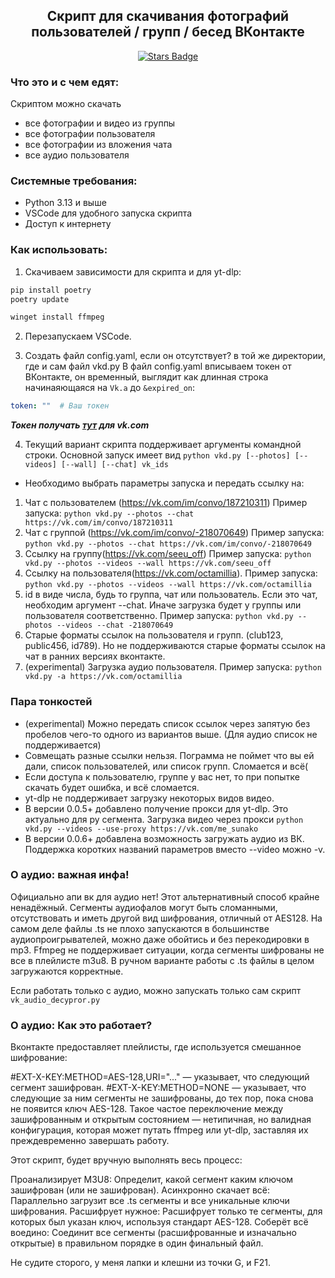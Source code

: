 <h2 align="center">Скрипт для скачивания фотографий пользователей / групп / бесед ВКонтакте</h2>

<div align="center">
	<a href="https://github.com/SolitarySpiral/vkd">
		<img src="https://img.shields.io/github/stars/SolitarySpiral/vkd" alt="Stars Badge"/>
	</a>	
</div>

### Что это и с чем едят:
Скриптом можно скачать 
* все фотографии и видео из группы
* все фотографии пользователя
* все фотографии из вложения чата
* все аудио пользователя

### Системные требования:

* Python 3.13 и выше
* VSCode для удобного запуска скрипта
* Доступ к интернету

### Как использовать:

1. Скачиваем зависимости для скрипта и для yt-dlp:
```bash
pip install poetry
poetry update

winget install ffmpeg
```
2. Перезапускаем VSCode.

3. Создать файл config.yaml, если он отсутствует? в той же директории, где и сам файл vkd.py
В файл config.yaml вписываем токен от ВКонтакте, он временный, выглядит как длинная строка начинаяющаяся на ```Vk.a``` до ```&expired_on```:
```yaml
token: ""  # Ваш токен
```
***Токен получать [тут](https://vkhost.github.io/) для vk.com***

4. Текущий вариант скрипта поддерживает аргументы командной строки. Основной запуск имеет вид ```python vkd.py [--photos] [--videos] [--wall] [--chat] vk_ids```
*  Необходимо выбрать параметры запуска и передать ссылку на:
1. Чат с пользователем (https://vk.com/im/convo/187210311) Пример запуска: ```python vkd.py --photos --chat https://vk.com/im/convo/187210311```
2. Чат с группой (https://vk.com/im/convo/-218070649) Пример запуска: ```python vkd.py --photos --chat https://vk.com/im/convo/-218070649```
3. Ссылку на группу(https://vk.com/seeu_off) Пример запуска: ```python vkd.py --photos --videos --wall https://vk.com/seeu_off```
4. Ссылку на пользователя(https://vk.com/octamillia). Пример запуска: ```python vkd.py --photos --videos --wall https://vk.com/octamillia```
5. id в виде числа, будь то группа, чат или пользователь. Если это чат, необходим аргумент --chat. Иначе загрузка будет у группы или пользователя соответственно.
Пример запуска: ```python vkd.py --photos --videos --chat -218070649```
6. Старые форматы ссылок на пользователя и групп. (club123, public456, id789). Но не поддерживаются старые форматы ссылок на чат в ранних версиях вконтакте.
7. (experimental) Загрузка аудио пользователя. Пример запуска: ```python vkd.py -a https://vk.com/octamillia```

### Пара тонкостей
* (experimental) Можно передать список ссылок через запятую без пробелов чего-то одного из вариантов выше. (Для аудио список не поддерживается)
* Совмещать разные ссылки нельзя. Пограмма не поймет что вы ей дали, список пользователей, или список групп. Сломается и всё(
* Если доступа к пользователю, группе у вас нет, то при попытке скачать будет ошибка, и всё сломается.
* yt-dlp не поддерживает загрузку некоторых видов видео.
* В версии 0.0.5+ добавлено получение прокси для yt-dlp. Это актуально для ру сегмента. Загрузка видео через прокси ```python vkd.py --videos --use-proxy https://vk.com/me_sunako```
* В версии 0.0.6+ добавлена возможность загружать аудио из ВК. Поддержка коротких названий параметров вместо --video можно -v.

### О аудио: важная инфа!
Официально апи вк для аудио нет! 
Этот альтернативный способ крайне ненадёжный. 
Сегменты аудиофалов могут быть сломанными, отсутствовать и иметь другой вид шифрования, отличный от AES128.
На самом деле файлы .ts не плохо запускаются в большинстве аудиопроигрывателей, можно даже обойтись и без перекодировки в mp3.
Ffmpeg не поддерживает ситуации, когда сегменты шифрованы не все в плейлисте m3u8. В ручном варианте работы с .ts файлы в целом загружаются корректные.

Если работать только с аудио, можно запускать только сам скрипт ```vk_audio_decypror.py ```
### О аудио: Как это работает?
Вконтакте предоставляет плейлисты, где используется смешанное шифрование:

#EXT-X-KEY:METHOD=AES-128,URI="..." — указывает, что следующий сегмент зашифрован.
#EXT-X-KEY:METHOD=NONE — указывает, что следующие за ним сегменты не зашифрованы, до тех пор, пока снова не появится ключ AES-128.
Такое частое переключение между зашифрованным и открытым состоянием — нетипичная, но валидная конфигурация, которая может путать ffmpeg или yt-dlp, заставляя их преждевременно завершать работу.

Этот скрипт, будет вручную выполнять весь процесс:

Проанализирует M3U8: Определит, какой сегмент каким ключом зашифрован (или не зашифрован).
Асинхронно скачает всё: Параллельно загрузит все .ts сегменты и все уникальные ключи шифрования.
Расшифрует нужное: Расшифрует только те сегменты, для которых был указан ключ, используя стандарт AES-128.
Соберёт всё воедино: Соединит все сегменты (расшифрованные и изначально открытые) в правильном порядке в один финальный файл.

Не судите сторого, у меня лапки и клешни из точки G, и F21.
